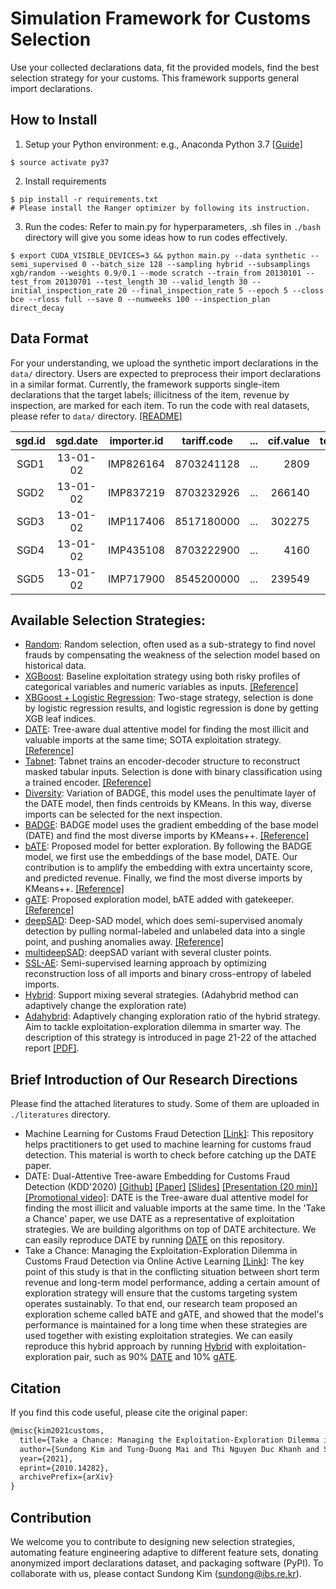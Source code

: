 # Simulation Framework for Customs Selection 

Use your collected declarations data, fit the provided models, find the best selection strategy for your customs. 
This framework supports general import declarations. 


## How to Install  

1. Setup your Python environment: e.g., Anaconda Python 3.7 [[Guide]](https://docs.conda.io/projects/conda/en/latest/user-guide/tasks/manage-environments.html)
```
$ source activate py37 
```

2. Install requirements 
```
$ pip install -r requirements.txt
# Please install the Ranger optimizer by following its instruction.
```

3. Run the codes: Refer to main.py for hyperparameters, .sh files in `./bash` directory will give you some ideas how to run codes effectively. 
```
$ export CUDA_VISIBLE_DEVICES=3 && python main.py --data synthetic --semi_supervised 0 --batch_size 128 --sampling hybrid --subsamplings xgb/random --weights 0.9/0.1 --mode scratch --train_from 20130101 --test_from 20130701 --test_length 30 --valid_length 30 --initial_inspection_rate 20 --final_inspection_rate 5 --epoch 5 --closs bce --rloss full --save 0 --numweeks 100 --inspection_plan direct_decay
```


## Data Format
For your understanding, we upload the synthetic import declarations in the `data/` directory.
Users are expected to preprocess their import declarations in a similar format.
Currently, the framework supports single-item declarations that the target labels; illicitness of the item, revenue by inspection, are marked for each item.
To run the code with real datasets, please refer to `data/` directory. [[README]](./data)

|sgd.id|sgd.date  |importer.id| tariff.code| ... |cif.value|total.taxes|illicit|revenue|
|:----:|:--------:|:---------:|:----------:|:---:|--------:|----------:|:-----:|------:|
| SGD1 | 13-01-02 | IMP826164 |8703241128  | ... |2809     | 647       | 0     | 0     |
| SGD2 | 13-01-02 | IMP837219 |8703232926  | ... |266140   | 3262      | 0     | 0     |
| SGD3 | 13-01-02 | IMP117406 |8517180000  | ... |302275   | 5612      | 0     | 0     | 
| SGD4 | 13-01-02 | IMP435108 |8703222900  | ... |4160     | 514       | 0     | 0     |
| SGD5 | 13-01-02 | IMP717900 |8545200000  | ... |239549   | 397       | 1     | 980   |


## Available Selection Strategies:
* [Random](./query_strategies/random.py): Random selection, often used as a sub-strategy to find novel frauds by compensating the weakness of the selection model based on historical data. 
* [XGBoost](./query_strategies/xgb.py): Baseline exploitation strategy using both risky profiles of categorical variables and numeric variables as inputs. [[Reference]](https://xgboost.readthedocs.io/en/latest/python/python_api.html)
* [XBGoost + Logistic Regression](./query_strategies/xgb_lr.py): Two-stage strategy, selection is done by logistic regression results, and logistic regression is done by getting XGB leaf indices.
* [DATE](./query_strategies/DATE.py): Tree-aware dual attentive model for finding the most illicit and valuable imports at the same time; SOTA exploitation strategy. [[Reference]](https://bit.ly/kdd20-date)
* [Tabnet](./query_strategies/tabnet.py): Tabnet trains an encoder-decoder structure to reconstruct masked tabular inputs. Selection is done with binary classification using a trained encoder. [[Reference]](https://github.com/dreamquark-ai/tabnet)
* [Diversity](./query_strategies/diversity.py): Variation of BADGE, this model uses the penultimate layer of the DATE model, then finds centroids by KMeans. In this way, diverse imports can be selected for the next inspection.
* [BADGE](./query_strategies/badge.py): BADGE model uses the gradient embedding of the base model (DATE) and find the most diverse imports by KMeans++. [[Reference]](https://github.com/JordanAsh/badge)
* [bATE](./query_strategies/bATE.py): Proposed model for better exploration. By following the BADGE model, we first use the embeddings of the base model, DATE. Our contribution is to amplify the embedding with extra uncertainty score, and predicted revenue. Finally, we find the most diverse imports by KMeans++. [[Reference]](https://arxiv.org/abs/2010.14282)
* [gATE](./query_strategies/gATE.py): Proposed exploration model, bATE added with gatekeeper. [[Reference]](https://arxiv.org/abs/2010.14282)
* [deepSAD](./query_strategies/deepSAD.py): Deep-SAD model, which does semi-supervised anomaly detection by pulling normal-labeled and unlabeled data into a single point, and pushing anomalies away. [[Reference]](https://github.com/lukasruff/Deep-SAD-PyTorch)
* [multideepSAD](./query_strategies/multideepSAD.py): deepSAD variant with several cluster points.
* [SSL-AE](./query_strategies/ssl_ae.py): Semi-supervised learning approach by optimizing reconstruction loss of all imports and binary cross-entropy of labeled imports.
* [Hybrid](./query_strategies/hybrid.py): Support mixing several strategies. (Adahybrid method can adaptively change the exploration rate)
* [Adahybrid](./query_strategies/hybrid.py): Adaptively changing exploration ratio of the hybrid strategy. Aim to tackle exploitation-exploration dilemma in smarter way. The description of this strategy is introduced in page 21-22 of the attached report [[PDF]](./literatures/URP_Report_TungDuongMai.pdf).


## Brief Introduction of Our Research Directions
Please find the attached literatures to study. Some of them are uploaded in `./literatures` directory.
* Machine Learning for Customs Fraud Detection [[Link]](https://github.com/YSCHOI-github/Customs_Fraud_Detection): This repository helps practitioners to get used to machine learning for customs fraud detection. This material is worth to check before catching up the DATE paper.
* DATE: Dual-Attentive Tree-aware Embedding for Customs Fraud Detection (KDD'2020) [[Github]](https://bit.ly/kdd20-date) [[Paper]](https://dl.acm.org/doi/pdf/10.1145/3394486.3403339) [[Slides]](http://seondong.github.io/assets/papers/2020_KDD_DATE_slides.pdf) [[Presentation (20 min)]](https://youtu.be/S-29rTbvH6c) [[Promotional video]](https://youtu.be/YhfxCHBNM2g): DATE is the Tree-aware dual attentive model for finding the most illicit and valuable imports at the same time. In the 'Take a Chance' paper, we use DATE as a representative of exploitation strategies. We are building algorithms on top of DATE architecture. We can easily reproduce DATE by running [DATE](./query_strategies/DATE.py) on this repository.
* Take a Chance: Managing the Exploitation-Exploration Dilemma in Customs Fraud Detection via Online Active Learning [[Link]](https://arxiv.org/abs/2010.14282): The key point of this study is that in the conflicting situation between short term revenue and long-term model performance, adding a certain amount of exploration strategy will ensure that the customs targeting system operates sustainably. To that end, our research team proposed an exploration scheme called bATE and gATE, and showed that the model's performance is maintained for a long time when these strategies are used together with existing exploitation strategies. We can easily reproduce this hybrid approach by running [Hybrid](./query_strategies/hybrid.py) with exploitation-exploration pair, such as 90% [DATE](./query_strategies/DATE.py) and 10% [gATE](./query_strategies/gATE.py). 


## Citation
If you find this code useful, please cite the original paper:
```LaTeX
@misc{kim2021customs,
  title={Take a Chance: Managing the Exploitation-Exploration Dilemma in Customs Fraud Detection via Online Active Learning},
  author={Sundong Kim and Tung-Duong Mai and Thi Nguyen Duc Khanh and Sungwon Han and Sungwon Park and Karandeep Singh and Meeyoung Cha},
  year={2021},
  eprint={2010.14282},
  archivePrefix={arXiv}
}
```


## Contribution
We welcome you to contribute to designing new selection strategies, automating feature engineering adaptive to different feature sets, donating anonymized import declarations dataset, and packaging software (PyPI). To collaborate with us, please contact Sundong Kim (sundong@ibs.re.kr). 

